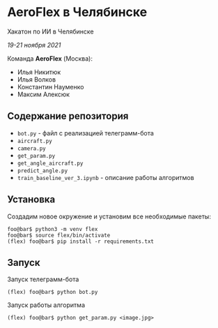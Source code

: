 # AeroFlex в Челябинске

Хакатон по ИИ в Челябинске

_19-21 ноября 2021_

Команда __AeroFlex__ (Москва):
* Илья Никитюк
* Илья Волков
* Константин Науменко
* Максим Алексюк


## Содержание репозитория

* `bot.py` - файл с реализацией телеграмм-бота
* `aircraft.py`
* `camera.py`
* `get_param.py`
* `get_angle_aircraft.py`
* `predict_angle.py`
* `train_baseline_ver_3.ipynb` - описание работы алгоритмов

## Установка

Создадим новое окружение и установим все необходимые пакеты:

```console
foo@bar$ python3 -m venv flex
foo@bar$ source flex/bin/activate
(flex) foo@bar$ pip install -r requirements.txt
```

## Запуск

Запуск телеграмм-бота
```console
(flex) foo@bar$ python bot.py
```

Запуск работы алгоритма
```console
(flex) foo@bar$ python get_param.py <image.jpg>
```
